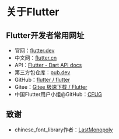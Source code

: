 # 关于Flutter

## Flutter开发者常用网址
- 官网：[flutter.dev](https://flutter.dev/)
- 中文网：[flutter.cn](https://flutter.cn/)
- API：[Flutter - Dart API docs](https://api.flutter-io.cn/)
- 第三方包仓库：[pub.dev](https://pub.flutter-io.cn/)
- GitHub：[flutter / flutter](https://github.com/flutter/flutter)
- Gitee：[Gitee 极速下载 / Flutter](https://gitee.com/mirrors/Flutter)
- 中国Flutter用户小组@GitHub：[CFUG](https://github.com/cfug)

## 致谢
- chinese_font_library作者：[LastMonopoly](https://github.com/LastMonopoly/chinese_font_library)
